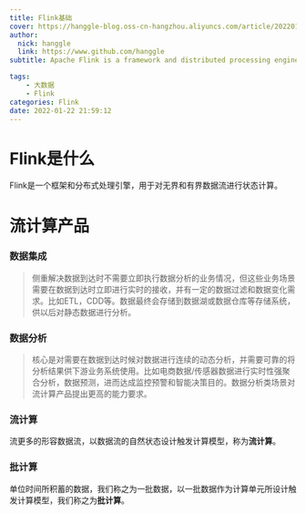 ```yaml
---
title: Flink基础
cover: https://hanggle-blog.oss-cn-hangzhou.aliyuncs.com/article/20220122103730.png
author: 
  nick: hanggle
  link: https://www.github.com/hanggle
subtitle: Apache Flink is a framework and distributed processing engine for stateful computations over unbounded and bounded data streams. Flink has been designed to run in all common cluster environments, perform computations at in-memory speed and at any scale.

tags: 
    - 大数据
    - Flink
categories: Flink
date: 2022-01-22 21:59:12
---
```


# Flink是什么

Flink是一个框架和分布式处理引擎，用于对无界和有界数据流进行状态计算。



#  流计算产品

### 数据集成

> 侧重解决数据到达时不需要立即执行数据分析的业务情况，但这些业务场景需要在数据到达时立即进行实时的接收，并有一定的数据过滤和数据变化需求。比如ETL，CDD等。数据最终会存储到数据湖或数据仓库等存储系统，供以后对静态数据进行分析。

### 数据分析

> 核心是对需要在数据到达时候对数据进行连续的动态分析，并需要可靠的将分析结果供下游业务系统使用。比如电商数据/传感器数据进行实时性强聚合分析，数据预测，进而达成监控预警和智能决策目的。数据分析类场景对流计算产品提出更高的能力要求。



### 流计算

流更多的形容数据流，以数据流的自然状态设计触发计算模型，称为**流计算**。



### 批计算

单位时间所积蓄的数据，我们称之为一批数据，以一批数据作为计算单元所设计触发计算模型，我们称之为**批计算**。





